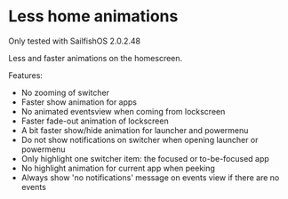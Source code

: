 # Less home animations

Only tested with SailfishOS 2.0.2.48

Less and faster animations on the homescreen.

Features:
- No zooming of switcher
- Faster show animation for apps
- No animated eventsview when coming from lockscreen
- Faster fade-out animation of lockscreen
- A bit faster show/hide animation for launcher and powermenu
- Do not show notifications on switcher when opening launcher or powermenu
- Only highlight one switcher item: the focused or to-be-focused app
- No highlight animation for current app when peeking
- Always show 'no notifications' message on events view if there are no events
